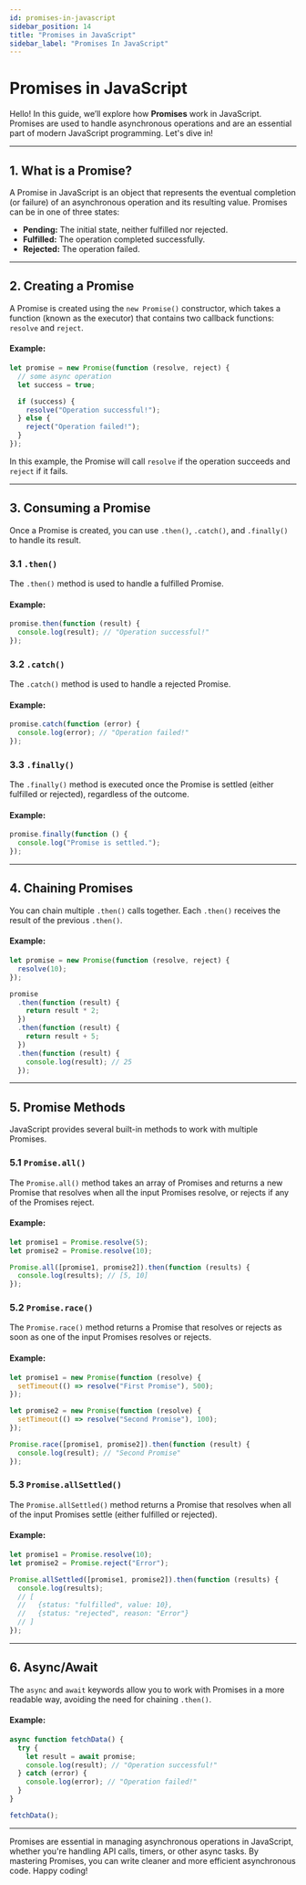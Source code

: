 ```yaml
---
id: promises-in-javascript
sidebar_position: 14
title: "Promises in JavaScript"
sidebar_label: "Promises In JavaScript"
---
```


# Promises in JavaScript

Hello! In this guide, we’ll explore how **Promises** work in JavaScript. Promises are used to handle asynchronous operations and are an essential part of modern JavaScript programming. Let's dive in!

---

## 1. What is a Promise?

A Promise in JavaScript is an object that represents the eventual completion (or failure) of an asynchronous operation and its resulting value. Promises can be in one of three states:

- **Pending:** The initial state, neither fulfilled nor rejected.
- **Fulfilled:** The operation completed successfully.
- **Rejected:** The operation failed.

---

## 2. Creating a Promise

A Promise is created using the `new Promise()` constructor, which takes a function (known as the executor) that contains two callback functions: `resolve` and `reject`.

#### Example:

```javascript
let promise = new Promise(function (resolve, reject) {
  // some async operation
  let success = true;

  if (success) {
    resolve("Operation successful!");
  } else {
    reject("Operation failed!");
  }
});
```

In this example, the Promise will call `resolve` if the operation succeeds and `reject` if it fails.

---

## 3. Consuming a Promise

Once a Promise is created, you can use `.then()`, `.catch()`, and `.finally()` to handle its result.

### 3.1 `.then()`

The `.then()` method is used to handle a fulfilled Promise.

#### Example:

```javascript
promise.then(function (result) {
  console.log(result); // "Operation successful!"
});
```

### 3.2 `.catch()`

The `.catch()` method is used to handle a rejected Promise.

#### Example:

```javascript
promise.catch(function (error) {
  console.log(error); // "Operation failed!"
});
```

### 3.3 `.finally()`

The `.finally()` method is executed once the Promise is settled (either fulfilled or rejected), regardless of the outcome.

#### Example:

```javascript
promise.finally(function () {
  console.log("Promise is settled.");
});
```

---

## 4. Chaining Promises

You can chain multiple `.then()` calls together. Each `.then()` receives the result of the previous `.then()`.

#### Example:

```javascript
let promise = new Promise(function (resolve, reject) {
  resolve(10);
});

promise
  .then(function (result) {
    return result * 2;
  })
  .then(function (result) {
    return result + 5;
  })
  .then(function (result) {
    console.log(result); // 25
  });
```

---

## 5. Promise Methods

JavaScript provides several built-in methods to work with multiple Promises.

### 5.1 `Promise.all()`

The `Promise.all()` method takes an array of Promises and returns a new Promise that resolves when all the input Promises resolve, or rejects if any of the Promises reject.

#### Example:

```javascript
let promise1 = Promise.resolve(5);
let promise2 = Promise.resolve(10);

Promise.all([promise1, promise2]).then(function (results) {
  console.log(results); // [5, 10]
});
```

### 5.2 `Promise.race()`

The `Promise.race()` method returns a Promise that resolves or rejects as soon as one of the input Promises resolves or rejects.

#### Example:

```javascript
let promise1 = new Promise(function (resolve) {
  setTimeout(() => resolve("First Promise"), 500);
});

let promise2 = new Promise(function (resolve) {
  setTimeout(() => resolve("Second Promise"), 100);
});

Promise.race([promise1, promise2]).then(function (result) {
  console.log(result); // "Second Promise"
});
```

### 5.3 `Promise.allSettled()`

The `Promise.allSettled()` method returns a Promise that resolves when all of the input Promises settle (either fulfilled or rejected).

#### Example:

```javascript
let promise1 = Promise.resolve(10);
let promise2 = Promise.reject("Error");

Promise.allSettled([promise1, promise2]).then(function (results) {
  console.log(results);
  // [
  //   {status: "fulfilled", value: 10},
  //   {status: "rejected", reason: "Error"}
  // ]
});
```

---

## 6. Async/Await

The `async` and `await` keywords allow you to work with Promises in a more readable way, avoiding the need for chaining `.then()`.

#### Example:

```javascript
async function fetchData() {
  try {
    let result = await promise;
    console.log(result); // "Operation successful!"
  } catch (error) {
    console.log(error); // "Operation failed!"
  }
}

fetchData();
```

---

Promises are essential in managing asynchronous operations in JavaScript, whether you're handling API calls, timers, or other async tasks. By mastering Promises, you can write cleaner and more efficient asynchronous code. Happy coding!
